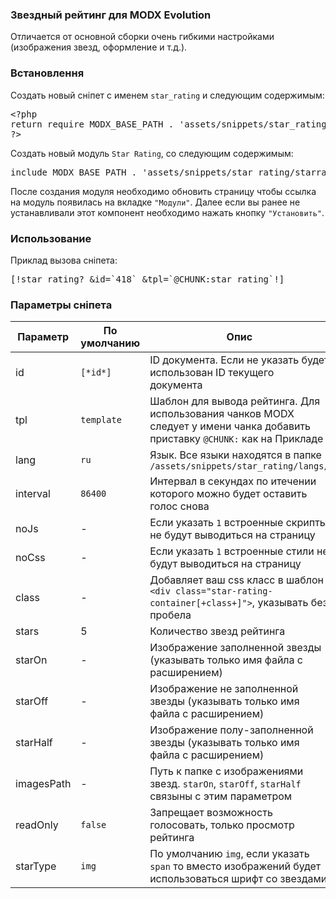 
<meta http-equiv="Content-Type" content="text/html; charset=utf-8">
<h3>Звездный рейтинг для MODX Evolution </h3>
Отличается от основной сборки очень гибкими настройками (изображения звезд, оформление и т.д.).
<h3 class="sub-header">Встановлення<a class="pull-right" data-toggle="tooltip" data-placement="left" title="СКАЧАТЬ" href="assets/files/MODX-Evolution-Star-Rating-jquery.raty.zip.html"><i class="fa fa-lg fa-download"></i></a></h3>
<p>Создать новый сніпет с именем <code>star_rating</code> и следующим содержимым:</p>
<pre class="brush: php;">
&lt;?php
return require MODX_BASE_PATH . 'assets/snippets/star_rating/snippet.php';
?&gt;
</pre>
<p>Создать новый модуль <code>Star Rating</code>, со следующим содержимым:</p>
<pre class="brush: php;">
include MODX_BASE_PATH . 'assets/snippets/star_rating/starrating.module.php';
</pre>
<p>После создания модуля необходимо обновить страницу чтобы ссылка на модуль появилась на вкладке <code>"Модули"</code>. Далее если вы ранее не устанавливали этот компонент необходимо нажать кнопку <code>"Установить"</code>.</p>
<h3 class="sub-header">Использование</h3>
<p>Приклад вызова сніпета:</p>
<pre class="brush: html;">
[!star_rating? &amp;id=`418` &amp;tpl=`@CHUNK:star_rating`!]
</pre>
<h3 class="sub-header">Параметры сніпета</h3>
<table class="table table-striped table-vcenter table-bordered table-condensed">
	<thead>
		<tr>
			<th>Параметр</th>
			<th class="text-center">По умолчанию</th>
			<th>Опис</th>
		</tr>
	</thead>
	<tbody>
		<tr>
			<td><span class="text-bold">id</span></td>
			<td class="text-center"><code>[*id*]</code></td>
			<td>ID документа. Если не указать будет использован ID текущего документа</td>
		</tr>
		<tr>
			<td><span class="text-bold">tpl</span></td>
			<td class="text-center"><code>template</code></td>
			<td>Шаблон для вывода рейтинга. Для использования чанков MODX следует у имени чанка добавить приставку <code>@CHUNK:</code> как на Прикладе</td>
		</tr>
		<tr>
			<td><span class="text-bold">lang</span></td>
			<td class="text-center"><code>ru</code></td>
			<td>Язык. Все языки находятся в папке <code>/assets/snippets/star_rating/langs/</code></td>
		</tr>
		<tr>
			<td><span class="text-bold">interval</span></td>
			<td class="text-center"><code>86400</code></td>
			<td>Интервал в секундах по итечении которого можно будет оставить голос снова</td>
		</tr>
		<tr>
			<td><span class="text-bold">noJs</span></td>
			<td class="text-center">-</td>
			<td>Если указать <code>1</code> встроенные скрипты не будут выводиться на страницу</td>
		</tr>
		<tr>
			<td><span class="text-bold">noCss</span></td>
			<td class="text-center">-</td>
			<td>Если указать <code>1</code> встроенные стили не будут выводиться на страницу</td>
		</tr>
		<tr>
			<td><span class="text-bold">class</span></td>
			<td class="text-center">-</td>
			<td>Добавляет ваш css класс в шаблон <code>&lt;div class="star-rating-container[+class+]"&gt;</code>, указывать без пробела</td>
		</tr>
		<tr>
			<td><span class="text-bold">stars</span></td>
			<td class="text-center">5</td>
			<td>Количество звезд рейтинга</td>
		</tr>
		<tr>
			<td><span class="text-bold">starOn</span></td>
			<td class="text-center">-</td>
			<td>Изображение заполненной звезды (указывать только имя файла с расширением)</td>
		</tr>
		<tr>
			<td><span class="text-bold">starOff</span></td>
			<td class="text-center">-</td>
			<td>Изображение не заполненной звезды (указывать только имя файла с расширением)</td>
		</tr>
		<tr>
			<td><span class="text-bold">starHalf</span></td>
			<td class="text-center">-</td>
			<td>Изображение полу-заполненной звезды (указывать только имя файла с расширением)</td>
		</tr>
		<tr>
			<td><span class="text-bold">imagesPath</span></td>
			<td class="text-center">-</td>
			<td>Путь к папке с изображениями звезд. <code>starOn</code>, <code>starOff</code>, <code>starHalf</code> связыны с этим параметром</td>
		</tr>
		<tr>
			<td><span class="text-bold">readOnly</span></td>
			<td class="text-center"><code>false</code></td>
			<td>Запрещает возможность голосовать, только просмотр рейтинга</td>
		</tr>
		<tr>
			<td><span class="text-bold">starType</span></td>
			<td class="text-center"><code>img</code></td>
			<td>По умолчанию <code>img</code>, если указать <code>span</code> то вместо изображений будет использоваться шрифт со звездами</td>
		</tr>
	</tbody>
</table>